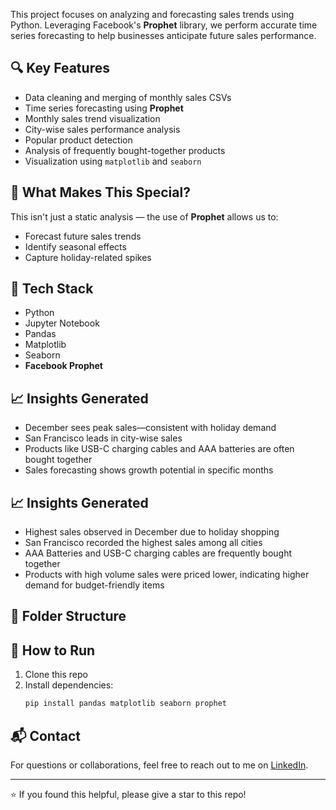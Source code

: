 This project focuses on analyzing and forecasting sales trends using Python. Leveraging Facebook's **Prophet** library, we perform accurate time series forecasting to help businesses anticipate future sales performance.

## 🔍 Key Features

- Data cleaning and merging of monthly sales CSVs
- Time series forecasting using **Prophet**
- Monthly sales trend visualization
- City-wise sales performance analysis
- Popular product detection
- Analysis of frequently bought-together products
- Visualization using `matplotlib` and `seaborn`

## 🧠 What Makes This Special?

This isn't just a static analysis — the use of **Prophet** allows us to:
- Forecast future sales trends
- Identify seasonal effects
- Capture holiday-related spikes

## 🧰 Tech Stack

- Python
- Jupyter Notebook
- Pandas
- Matplotlib
- Seaborn
- **Facebook Prophet**

## 📈 Insights Generated

- December sees peak sales—consistent with holiday demand
- San Francisco leads in city-wise sales
- Products like USB-C charging cables and AAA batteries are often bought together
- Sales forecasting shows growth potential in specific months

## 📈 Insights Generated

- Highest sales observed in December due to holiday shopping
- San Francisco recorded the highest sales among all cities
- AAA Batteries and USB-C charging cables are frequently bought together
- Products with high volume sales were priced lower, indicating higher demand for budget-friendly items

## 📂 Folder Structure
## 🚀 How to Run

1. Clone this repo
2. Install dependencies:
   ```bash
   pip install pandas matplotlib seaborn prophet
## 📬 Contact

For questions or collaborations, feel free to reach out to me on [LinkedIn](https://www.linkedin.com/in/soumanil-sarkar-69bb5525b/).

---

⭐️ If you found this helpful, please give a star to this repo!
